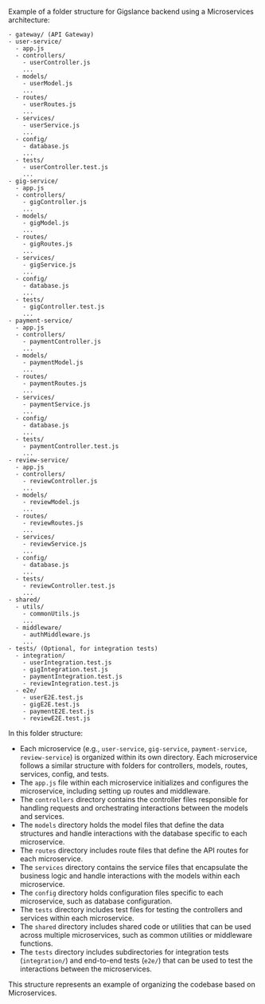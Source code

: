 Example of a folder structure for Gigslance backend using a Microservices architecture:

```
- gateway/ (API Gateway)
- user-service/
  - app.js
  - controllers/
    - userController.js
    ...
  - models/
    - userModel.js
    ...
  - routes/
    - userRoutes.js
    ...
  - services/
    - userService.js
    ...
  - config/
    - database.js
    ...
  - tests/
    - userController.test.js
    ...
- gig-service/
  - app.js
  - controllers/
    - gigController.js
    ...
  - models/
    - gigModel.js
    ...
  - routes/
    - gigRoutes.js
    ...
  - services/
    - gigService.js
    ...
  - config/
    - database.js
    ...
  - tests/
    - gigController.test.js
    ...
- payment-service/
  - app.js
  - controllers/
    - paymentController.js
    ...
  - models/
    - paymentModel.js
    ...
  - routes/
    - paymentRoutes.js
    ...
  - services/
    - paymentService.js
    ...
  - config/
    - database.js
    ...
  - tests/
    - paymentController.test.js
    ...
- review-service/
  - app.js
  - controllers/
    - reviewController.js
    ...
  - models/
    - reviewModel.js
    ...
  - routes/
    - reviewRoutes.js
    ...
  - services/
    - reviewService.js
    ...
  - config/
    - database.js
    ...
  - tests/
    - reviewController.test.js
    ...
- shared/
  - utils/
    - commonUtils.js
    ...
  - middleware/
    - authMiddleware.js
    ...
- tests/ (Optional, for integration tests)
  - integration/
    - userIntegration.test.js
    - gigIntegration.test.js
    - paymentIntegration.test.js
    - reviewIntegration.test.js
  - e2e/
    - userE2E.test.js
    - gigE2E.test.js
    - paymentE2E.test.js
    - reviewE2E.test.js
```

In this folder structure:

- Each microservice (e.g., `user-service`, `gig-service`, `payment-service`, `review-service`) is organized within its own directory. Each microservice follows a similar structure with folders for controllers, models, routes, services, config, and tests.
- The `app.js` file within each microservice initializes and configures the microservice, including setting up routes and middleware.
- The `controllers` directory contains the controller files responsible for handling requests and orchestrating interactions between the models and services.
- The `models` directory holds the model files that define the data structures and handle interactions with the database specific to each microservice.
- The `routes` directory includes route files that define the API routes for each microservice.
- The `services` directory contains the service files that encapsulate the business logic and handle interactions with the models within each microservice.
- The `config` directory holds configuration files specific to each microservice, such as database configuration.
- The `tests` directory includes test files for testing the controllers and services within each microservice.
- The `shared` directory includes shared code or utilities that can be used across multiple microservices, such as common utilities or middleware functions.
- The `tests` directory includes subdirectories for integration tests (`integration/`) and end-to-end tests (`e2e/`) that can be used to test the interactions between the microservices.

This structure represents an example of organizing the codebase based on Microservices.